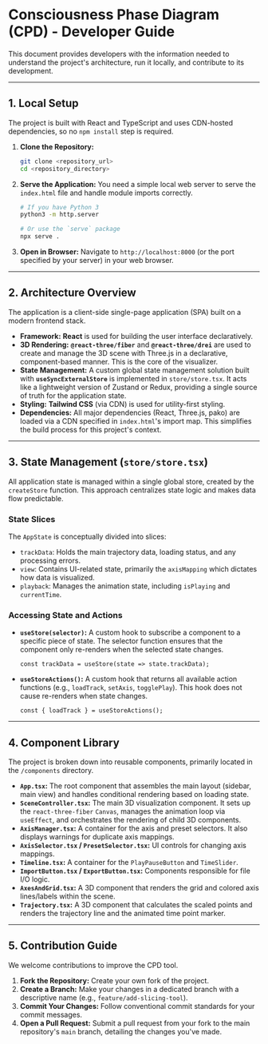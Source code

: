 
# Consciousness Phase Diagram (CPD) - Developer Guide

This document provides developers with the information needed to understand the project's architecture, run it locally, and contribute to its development.

---

## 1. Local Setup

The project is built with React and TypeScript and uses CDN-hosted dependencies, so no `npm install` step is required.

1.  **Clone the Repository:**
    ```bash
    git clone <repository_url>
    cd <repository_directory>
    ```
2.  **Serve the Application:**
    You need a simple local web server to serve the `index.html` file and handle module imports correctly.
    ```bash
    # If you have Python 3
    python3 -m http.server

    # Or use the `serve` package
    npx serve .
    ```
3.  **Open in Browser:**
    Navigate to `http://localhost:8000` (or the port specified by your server) in your web browser.

---

## 2. Architecture Overview

The application is a client-side single-page application (SPA) built on a modern frontend stack.

*   **Framework:** **React** is used for building the user interface declaratively.
*   **3D Rendering:** **`@react-three/fiber`** and **`@react-three/drei`** are used to create and manage the 3D scene with Three.js in a declarative, component-based manner. This is the core of the visualizer.
*   **State Management:** A custom global state management solution built with **`useSyncExternalStore`** is implemented in `store/store.tsx`. It acts like a lightweight version of Zustand or Redux, providing a single source of truth for the application state.
*   **Styling:** **Tailwind CSS** (via CDN) is used for utility-first styling.
*   **Dependencies:** All major dependencies (React, Three.js, pako) are loaded via a CDN specified in `index.html`'s import map. This simplifies the build process for this project's context.

---

## 3. State Management (`store/store.tsx`)

All application state is managed within a single global store, created by the `createStore` function. This approach centralizes state logic and makes data flow predictable.

### State Slices
The `AppState` is conceptually divided into slices:
*   `trackData`: Holds the main trajectory data, loading status, and any processing errors.
*   `view`: Contains UI-related state, primarily the `axisMapping` which dictates how data is visualized.
*   `playback`: Manages the animation state, including `isPlaying` and `currentTime`.

### Accessing State and Actions
*   **`useStore(selector)`:** A custom hook to subscribe a component to a specific piece of state. The selector function ensures that the component only re-renders when the selected state changes.
    ```tsx
    const trackData = useStore(state => state.trackData);
    ```
*   **`useStoreActions()`:** A custom hook that returns all available action functions (e.g., `loadTrack`, `setAxis`, `togglePlay`). This hook does not cause re-renders when state changes.
    ```tsx
    const { loadTrack } = useStoreActions();
    ```

---

## 4. Component Library

The project is broken down into reusable components, primarily located in the `/components` directory.

*   **`App.tsx`:** The root component that assembles the main layout (sidebar, main view) and handles conditional rendering based on loading state.
*   **`SceneController.tsx`:** The main 3D visualization component. It sets up the `react-three-fiber` `Canvas`, manages the animation loop via `useEffect`, and orchestrates the rendering of child 3D components.
*   **`AxisManager.tsx`:** A container for the axis and preset selectors. It also displays warnings for duplicate axis mappings.
*   **`AxisSelector.tsx` / `PresetSelector.tsx`:** UI controls for changing axis mappings.
*   **`Timeline.tsx`:** A container for the `PlayPauseButton` and `TimeSlider`.
*   **`ImportButton.tsx` / `ExportButton.tsx`:** Components responsible for file I/O logic.
*   **`AxesAndGrid.tsx`:** A 3D component that renders the grid and colored axis lines/labels within the scene.
*   **`Trajectory.tsx`:** A 3D component that calculates the scaled points and renders the trajectory line and the animated time point marker.

---

## 5. Contribution Guide

We welcome contributions to improve the CPD tool.

1.  **Fork the Repository:** Create your own fork of the project.
2.  **Create a Branch:** Make your changes in a dedicated branch with a descriptive name (e.g., `feature/add-slicing-tool`).
3.  **Commit Your Changes:** Follow conventional commit standards for your commit messages.
4.  **Open a Pull Request:** Submit a pull request from your fork to the main repository's `main` branch, detailing the changes you've made.
